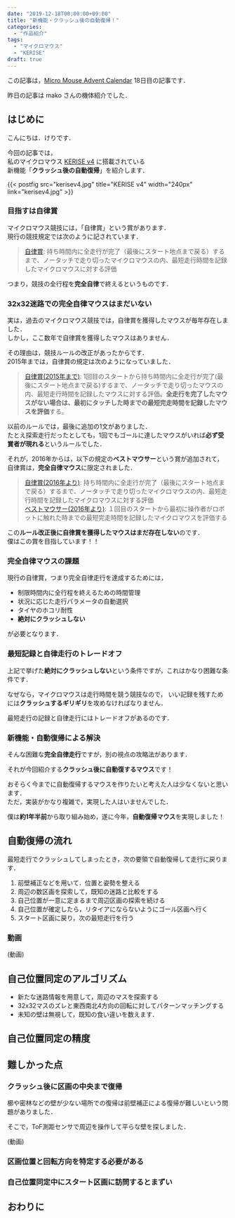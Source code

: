 ```yaml
---
date: "2019-12-18T00:00:00+09:00"
title: "新機能・クラッシュ後の自動復帰！"
categories:
  - "作品紹介"
tags:
  - "マイクロマウス"
  - "KERISE"
draft: true
---
```


この記事は，[Micro Mouse Advent Calendar](https://adventar.org/calendars/4007) 18日目の記事です．

昨日の記事は mako さんの機体紹介でした．  
<!-- 感想を書く -->

## はじめに

こんにちは．けりです．

今回の記事では，  
私のマイクロマウス [KERISE v4](/posts/2018-05-03-kerise-v4-coming) に搭載されている  
新機能「**クラッシュ後の自動復帰**」を紹介します．

<!--more-->

{{< postfig src="kerisev4.jpg" title="KERISE v4" width="240px" link="kerisev4.jpg" >}}

### 目指すは自律賞

マイクロマウス競技には，「自律賞」という賞があります．  
現行の競技規定では次のように記されています．

> [自律賞](https://www.ntf.or.jp/mouse/rule/hyouka_micro-JA.html): 持ち時間内に全走行が完了（最後にスタート地点まで戻る）するまで、ノータッチで走り切ったマイクロマウスの内、最短走行時間を記録したマイクロマウスに対する評価

つまり，競技の全行程を**完全自律**で終えるというものです．

### 32x32迷路での完全自律マウスはまだいない

実は，過去のマイクロマウス競技では，自律賞を獲得したマウスが毎年存在しました．  
しかし，ここ数年で自律賞を獲得したマウスはありません．

その理由は，競技ルールの改正があったからです．  
2015年までは，自律賞の規定は次のようになっていました．

> [自律賞(2015年まで)](http://www.ntf.or.jp/mouse/micromouse2015/hyouka_half.html): 1回目のスタートから持ち時間内に全走行が完了(最後にスタート地点まで戻る)するまで、ノータッチで走り切ったマウスの内、最短走行時間を記録したマウスに対する評価。**全走行を完了したマウスがない場合は、最初にタッチした時までの最短完走時間を記録したマウスを評価**する。

以前のルールでは，最後に追加の1文がありました．  
たとえ探索走行だったとしても，1回でもゴールに達したマウスがいれば**必ず受賞者が現れる**というルールでした．

それが，2016年からは，以下の規定の**ベストマウサー**という賞が追加されて，
自律賞は，**完全自律マウス**に限定されました．

> [自律賞(2016年より)](https://www.ntf.or.jp/mouse/rule/hyouka_micro-JA.html): 持ち時間内に全走行が完了（最後にスタート地点まで戻る）するまで、ノータッチで走り切ったマイクロマウスの内、最短走行時間を記録したマイクロマウスに対する評価  
> [ベストマウサー(2016年より)](http://www.ntf.or.jp/mouse/rule/hyouka_micro-JA.html): １回目のスタートから最初に操作者がロボットに触れた時までの最短完走時間を記録したマイクロマウスを評価する  

この**ルール改正後に自律賞を獲得したマウスはまだ存在しない**のです．  
僕はこの賞を目指しています！！

### 完全自律マウスの課題

現行の自律賞，つまり完全自律走行を達成するためには，

- 制限時間内に全行程を終えるための時間管理
- 状況に応じた走行パラメータの自動選択
- タイヤのホコリ耐性
- **絶対にクラッシュしない**

が必要となります．

### 最短記録と自律走行のトレードオフ

上記で挙げた**絶対にクラッシュしない**という条件ですが，これはかなり困難な条件です．

なぜなら，マイクロマウスは走行時間を競う競技なので，
いい記録を残すためには**クラッシュするギリギリ**を攻めなければなりません．

最短走行の記録と自律走行にはトレードオフがあるのです．

### 新機能・自動復帰による解決

そんな困難な**完全自律走行**ですが，別の視点の攻略法があります．

それが今回紹介する**クラッシュ後に自動復するマウス**です！

おそらく今までに自動復帰するマウスを作りたいと考えた人は少なくないと思います．  
ただ，実装がかなり複雑で，実現した人はいませんでした．

僕は**約1年半前**から取り組み始め，遂に今年，**自動復帰マウス**を実現しました！

## 自動復帰の流れ

最短走行でクラッシュしてしまったとき，次の要領で自動復帰して走行に戻ります．

1. 前壁補正などを用いて．位置と姿勢を整える
2. 周辺の数区画を探索して，既知の迷路と比較をする
3. 自己位置が一意に定まるまで周辺区画の探索を続ける
4. 自己位置が確定したら，リタイアにならないようにゴール区画へ行く
5. スタート区画に戻り，次の最短走行を行う

### 動画

(動画)

## 自己位置同定のアルゴリズム

- 新たな迷路情報を用意して，周辺のマスを探索する
- 32x32マスのズレと東西南北4方向の回転に対してパターンマッチングする
- 未知の壁は無視して，既知の食い違いを数えます．

## 自己位置同定の精度

## 難しかった点

### クラッシュ後に区画の中央まで復帰

櫛や密林などの壁が少ない場所での復帰は前壁補正による復帰が難しいという問題がありました．

そこで，ToF測距センサで周辺を操作して平らな壁を探しました．

(動画)

### 区画位置と回転方向を特定する必要がある

### 自己位置同定中にスタート区画に訪問するとまずい

## おわりに
